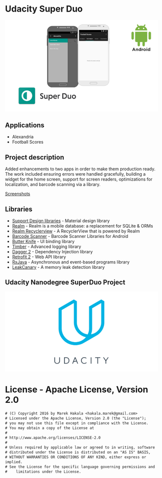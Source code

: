 # Udacity Super Duo

![Udacity SuperDuo logo](Screenshots/udacity_superduo_logo.png)

## Applications
 * Alexandria
 * Football Scores

## Project description

Added enhancements to two apps in order to make them production ready. The work included ensuring errors were handled gracefully, building a widget for the home screen, support for screen readers, optimizations for localization, and barcode scanning via a library.

[Screenshots](Screenshots/)

## Libraries
 * [Support Design libraries](https://developer.android.com/topic/libraries/support-library/features.html) - Material design library
 * [Realm](https://github.com/realm/realm-java) - Realm is a mobile database: a replacement for SQLite & ORMs
 * [Realm Recyclerview](https://github.com/thorbenprimke/realm-recyclerview) - A RecyclerView that is powered by Realm
 * [Barcode Scanner](https://github.com/dm77/barcodescanner) - Barcode Scanner Libraries for Android
 * [Butter Knife](http://jakewharton.github.io/butterknife/) - UI binding library
 * [Timber](https://github.com/JakeWharton/timber) - Advanced logging library
 * [Dagger 2](http://google.github.io/dagger/) - Dependency Injection library
 * [Retrofit 2](http://square.github.io/retrofit/) - Web API library
 * [RxJava](https://github.com/ReactiveX/RxJava) - Asynchronous and event-based programs library
 * [LeakCanary](https://github.com/square/leakcanary) - A memory leak detection library

 ## Udacity Nanodegree SuperDuo Project

 ![Udacity Nanodegree SuperDuo Project](Screenshots/udacity_logo.png)

  # License - Apache License, Version 2.0

  ```
  # (C) Copyright 2016 by Marek Hakala <hakala.marek@gmail.com>
  # Licensed under the Apache License, Version 2.0 (the "License");
  # you may not use this file except in compliance with the License.
  # You may obtain a copy of the License at
  #
  # http://www.apache.org/licenses/LICENSE-2.0
  #
  # Unless required by applicable law or agreed to in writing, software
  # distributed under the License is distributed on an "AS IS" BASIS,
  # WITHOUT WARRANTIES OR CONDITIONS OF ANY KIND, either express or implied.
  # See the License for the specific language governing permissions and
  #    limitations under the License.
  ```

